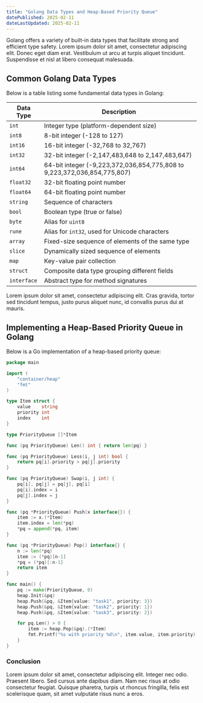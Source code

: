 ```yaml
---
title: "Golang Data Types and Heap-Based Priority Queue"
datePublished: 2025-02-11
dateLastUpdated: 2025-02-11
---
```


Golang offers a variety of built-in data types that facilitate strong and efficient type safety. Lorem ipsum dolor sit amet, consectetur adipiscing elit. Donec eget diam erat. Vestibulum ut arcu at turpis aliquet tincidunt. Suspendisse et nisl at libero consequat malesuada.

## Common Golang Data Types

Below is a table listing some fundamental data types in Golang:

| Data Type  | Description |
|------------|-------------------------------------------------|
| `int`      | Integer type (platform-dependent size) |
| `int8`     | 8-bit integer (-128 to 127) |
| `int16`    | 16-bit integer (-32,768 to 32,767) |
| `int32`    | 32-bit integer (-2,147,483,648 to 2,147,483,647) |
| `int64`    | 64-bit integer (-9,223,372,036,854,775,808 to 9,223,372,036,854,775,807) |
| `float32`  | 32-bit floating point number |
| `float64`  | 64-bit floating point number |
| `string`   | Sequence of characters |
| `bool`     | Boolean type (true or false) |
| `byte`     | Alias for `uint8` |
| `rune`     | Alias for `int32`, used for Unicode characters |
| `array`    | Fixed-size sequence of elements of the same type |
| `slice`    | Dynamically sized sequence of elements |
| `map`      | Key-value pair collection |
| `struct`   | Composite data type grouping different fields |
| `interface`| Abstract type for method signatures |

Lorem ipsum dolor sit amet, consectetur adipiscing elit. Cras gravida, tortor sed tincidunt tempus, justo purus aliquet nunc, id convallis purus dui at mauris.

## Implementing a Heap-Based Priority Queue in Golang

Below is a Go implementation of a heap-based priority queue:

```go
package main

import (
	"container/heap"
	"fmt"
)

type Item struct {
	value    string
	priority int
	index    int
}

type PriorityQueue []*Item

func (pq PriorityQueue) Len() int { return len(pq) }

func (pq PriorityQueue) Less(i, j int) bool {
	return pq[i].priority > pq[j].priority
}

func (pq PriorityQueue) Swap(i, j int) {
	pq[i], pq[j] = pq[j], pq[i]
	pq[i].index = i
	pq[j].index = j
}

func (pq *PriorityQueue) Push(x interface{}) {
	item := x.(*Item)
	item.index = len(*pq)
	*pq = append(*pq, item)
}

func (pq *PriorityQueue) Pop() interface{} {
	n := len(*pq)
	item := (*pq)[n-1]
	*pq = (*pq)[:n-1]
	return item
}

func main() {
	pq := make(PriorityQueue, 0)
	heap.Init(&pq)
	heap.Push(&pq, &Item{value: "task1", priority: 3})
	heap.Push(&pq, &Item{value: "task2", priority: 1})
	heap.Push(&pq, &Item{value: "task3", priority: 2})

	for pq.Len() > 0 {
		item := heap.Pop(&pq).(*Item)
		fmt.Printf("%s with priority %d\n", item.value, item.priority)
	}
}
```

### Conclusion

Lorem ipsum dolor sit amet, consectetur adipiscing elit. Integer nec odio. Praesent libero. Sed cursus ante dapibus diam. Nam nec risus at odio consectetur feugiat. Quisque pharetra, turpis ut rhoncus fringilla, felis est scelerisque quam, sit amet vulputate risus nunc a eros.

